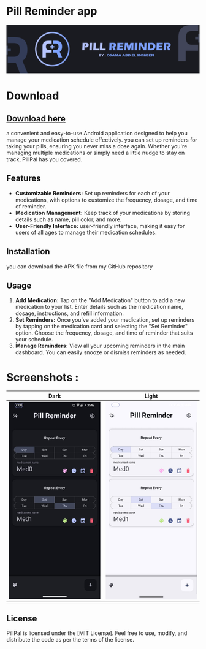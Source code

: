 # Pill Reminder app

![alt text](Assets/fourm-10.png)

# Download 
[Download here](https://play.google.com/store/apps/details?id=org.pill.remindme&pli=1)
-----------
a convenient and easy-to-use Android application designed to help you manage your medication schedule effectively. you can set up reminders for taking your pills, ensuring you never miss a dose again. Whether you're managing multiple medications or simply need a little nudge to stay on track, PillPal has you covered.

## Features

- **Customizable Reminders:** Set up reminders for each of your medications, with options to customize the frequency, dosage, and time of reminder.
- **Medication Management:** Keep track of your medications by storing details such as name, pill color, and more.
- **User-Friendly Interface:** user-friendly interface, making it easy for users of all ages to manage their medication schedules.


## Installation

   you can download the APK file from my GitHub repository

## Usage

1. **Add Medication:** Tap on the "Add Medication" button to add a new medication to your list. Enter details such as the medication name, dosage, instructions, and refill information.
2. **Set Reminders:** Once you've added your medication, set up reminders by tapping on the medication card and selecting the "Set Reminder" option. Choose the frequency, dosage, and time of reminder that suits your schedule.
3. **Manage Reminders:** View all your upcoming reminders in the main dashboard. You can easily snooze or dismiss reminders as needed.


# Screenshots : 

|   **Dark**    |    **Light**   |
|---|---|
| <img src="Assets/dark.jpg" alt="drawing" style="width:300px;"/> | <img src="Assets/light.jpg" alt="drawing" style="width:300px;"/> |


## License

PillPal is licensed under the [MIT License]. Feel free to use, modify, and distribute the code as per the terms of the license.
